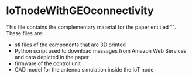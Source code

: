 # IoTnodeWithGEOconnectivity

This file contains the complementary material for the paper entitled "".
These files are:
- stl files of the components that are 3D printed
- Python script used to download messages from Amazon Web Services and data depicted in the paper
- firmware of the control unit
- CAD model for the antenna simulation inside the IoT node
